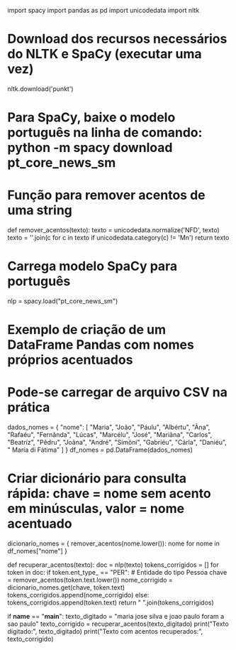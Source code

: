 import spacy
import pandas as pd
import unicodedata
import nltk

# Download dos recursos necessários do NLTK e SpaCy (executar uma vez)
nltk.download('punkt')
# Para SpaCy, baixe o modelo português na linha de comando: python -m spacy download pt_core_news_sm

# Função para remover acentos de uma string
def remover_acentos(texto):
    texto = unicodedata.normalize('NFD', texto)
    texto = ''.join(c for c in texto if unicodedata.category(c) != 'Mn')
    return texto

# Carrega modelo SpaCy para português
nlp = spacy.load("pt_core_news_sm")

# Exemplo de criação de um DataFrame Pandas com nomes próprios acentuados
# Pode-se carregar de arquivo CSV na prática
dados_nomes = {
    "nome": [
        "Maria", "João", "Páulu", "Albértu", "Ãna", "Rafaéu",
        "Fernãnda", "Lúcas", "Marcélu", "José", "Mariãna", "Carlos",
        "Beatríz", "Pêdru", "Joãna", "André", "Simõni", "Gabriéu",
        "Cárla", "Daniéu", " María di Fátima"
    ]
}
df_nomes = pd.DataFrame(dados_nomes)

# Criar dicionário para consulta rápida: chave = nome sem acento em minúsculas, valor = nome acentuado
dicionario_nomes = {
    remover_acentos(nome.lower()): nome for nome in df_nomes["nome"]
}

def recuperar_acentos(texto):
    doc = nlp(texto)
    tokens_corrigidos = []
    for token in doc:
        if token.ent_type_ == "PER":  # Entidade do tipo Pessoa
            chave = remover_acentos(token.text.lower())
            nome_corrigido = dicionario_nomes.get(chave, token.text)
            tokens_corrigidos.append(nome_corrigido)
        else:
            tokens_corrigidos.append(token.text)
    return " ".join(tokens_corrigidos)

if __name__ == "__main__":
    texto_digitado = "maria jose silva e joao paulo foram a sao paulo"
    texto_corrigido = recuperar_acentos(texto_digitado)
    print("Texto digitado:", texto_digitado)
    print("Texto com acentos recuperados:", texto_corrigido)


